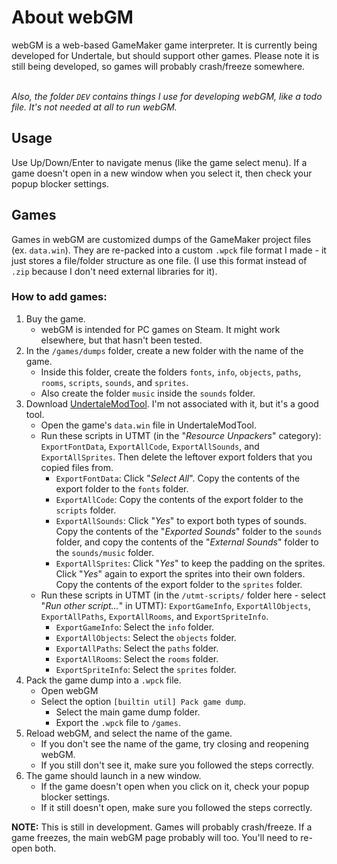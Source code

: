 # About webGM
webGM is a web-based GameMaker game interpreter.
It is currently being developed for Undertale, but should support other games.
Please note it is still being developed, so games will probably crash/freeze somewhere.

\
*Also, the folder `DEV` contains things I use for developing webGM, like a todo file. It's not needed at all to run webGM.*

## Usage
Use Up/Down/Enter to navigate menus (like the game select menu).
If a game doesn't open in a new window when you select it, then check your popup blocker settings.

## Games
Games in webGM are customized dumps of the GameMaker project files (ex. `data.win`).
They are re-packed into a custom `.wpck` file format I made - it just stores a file/folder structure as one file.
(I use this format instead of `.zip` because I don't need external libraries for it).

### How to add games:
1. Buy the game.
    - webGM is intended for PC games on Steam. It might work elsewhere, but that hasn't been tested.
2. In the `/games/dumps` folder, create a new folder with the name of the game.
    - Inside this folder, create the folders `fonts`, `info`, `objects`, `paths`, `rooms`, `scripts`, `sounds`, and `sprites`.
    - Also create the folder `music` inside the `sounds` folder.
3. Download [UndertaleModTool](https://github.com/UnderminersTeam/UndertaleModTool). I'm not associated with it, but it's a good tool.
    - Open the game's `data.win` file in UndertaleModTool.
    - Run these scripts in UTMT (in the "*Resource Unpackers*" category): `ExportFontData`, `ExportAllCode`, `ExportAllSounds`, and `ExportAllSprites`. Then delete the leftover export folders that you copied files from.
        - `ExportFontData`: Click "*Select All*". Copy the contents of the export folder to the `fonts` folder.
        - `ExportAllCode`: Copy the contents of the export folder to the `scripts` folder.
        - `ExportAllSounds`: Click "*Yes*" to export both types of sounds. Copy the contents of the "*Exported Sounds*" folder to the `sounds` folder, and copy the contents of the "*External Sounds*" folder to the `sounds/music` folder.
        - `ExportAllSprites`: Click "*Yes*" to keep the padding on the sprites. Click "*Yes*" again to export the sprites into their own folders. Copy the contents of the export folder to the `sprites` folder.
    - Run these scripts in UTMT (in the `/utmt-scripts/` folder here - select "*Run other script...*" in UTMT): `ExportGameInfo`, `ExportAllObjects`, `ExportAllPaths`, `ExportAllRooms`, and `ExportSpriteInfo`.
        - `ExportGameInfo`: Select the `info` folder.
        - `ExportAllObjects`: Select the `objects` folder.
        - `ExportAllPaths`: Select the `paths` folder.
        - `ExportAllRooms`: Select the `rooms` folder.
        - `ExportSpriteInfo`: Select the `sprites` folder.
4. Pack the game dump into a `.wpck` file.
    - Open webGM
    - Select the option `[builtin util] Pack game dump`.
        - Select the main game dump folder.
        - Export the `.wpck` file to `/games`.
5. Reload webGM, and select the name of the game.
    - If you don't see the name of the game, try closing and reopening webGM.
    - If you still don't see it, make sure you followed the steps correctly.
6. The game should launch in a new window.
    - If the game doesn't open when you click on it, check your popup blocker settings.
    - If it still doesn't open, make sure you followed the steps correctly.

**NOTE:**
This is still in development. Games will probably crash/freeze.
If a game freezes, the main webGM page probably will too. You'll need to re-open both.
